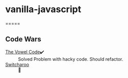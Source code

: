 # vanilla-javascript
=====
## Code Wars
<dl>
  <dt>
    <a href="https://www.codewars.com/kata/53697be005f803751e0015aa/train/javascript">The Vowel Code</a>✔️
  </dt>
  <dd>
   Solved Problem with hacky code. Should refactor.
  </dd>
  <dt>
    <a href="[https://www.codewars.com/kata/53697be005f803751e0015aa/train/javascript](https://www.codewars.com/kata/57f759bb664021a30300007d/train/javascript](https://www.codewars.com/kata/57f759bb664021a30300007d/train/javascript)https://www.codewars.com/kata/57f759bb664021a30300007d/train/javascript">Switcharoo</a>
  </dt>
  <dd>
   🚧
  </dd>
</dl>


